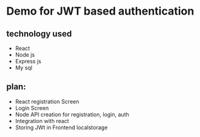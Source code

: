 # Demo for JWT based authentication

## technology used
- React
- Node js
- Express js
- My sql

## plan:
- React registration Screen
- Login Screen
- Node API creation for registration, login, auth
- Integration with react
- Storing JWt in Frontend localstorage